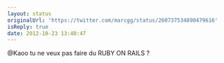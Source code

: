 ```yaml
---
layout: status
originalUrl: 'https://twitter.com/marcgg/status/260737534890479616'
isReply: true
date: 2012-10-23 13:40:47
---
```


@Kaoo tu ne veux pas faire du RUBY ON RAILS ?
